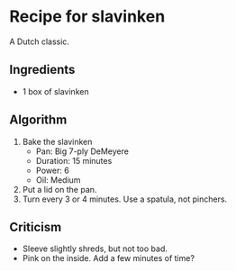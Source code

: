 Recipe for slavinken
====================
A Dutch classic.

Ingredients
-----------
- 1 box of slavinken

Algorithm
---------
1. Bake the slavinken
	- Pan: Big 7-ply DeMeyere
	- Duration: 15 minutes
	- Power: 6
	- Oil: Medium
2. Put a lid on the pan.
3. Turn every 3 or 4 minutes. Use a spatula, not pinchers.

Criticism
---------
- Sleeve slightly shreds, but not too bad.
- Pink on the inside. Add a few minutes of time?
